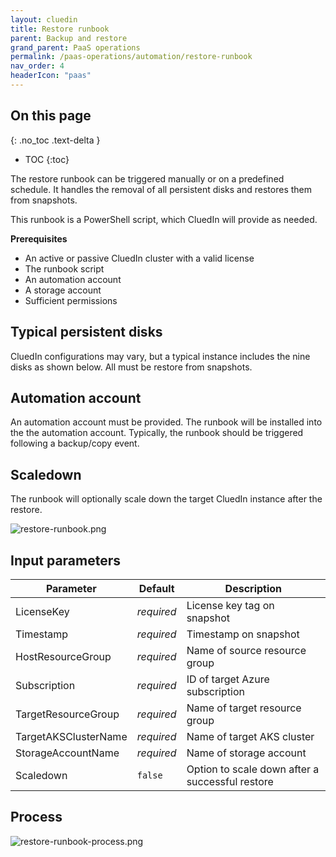 ```yaml
---
layout: cluedin
title: Restore runbook
parent: Backup and restore
grand_parent: PaaS operations
permalink: /paas-operations/automation/restore-runbook
nav_order: 4
headerIcon: "paas"
---
```

## On this page
{: .no_toc .text-delta }
- TOC
{:toc}

The restore runbook can be triggered manually or on a predefined schedule. It handles the removal of all persistent disks and restores them from snapshots.

This runbook is a PowerShell script, which CluedIn will provide as needed.

**Prerequisites**

- An active or passive CluedIn cluster with a valid license
- The runbook script
- An automation account
- A storage account
- Sufficient permissions

## Typical persistent disks

CluedIn configurations may vary, but a typical instance includes the nine disks as shown below. All must be restore from snapshots.

## Automation account

An automation account must be provided. The runbook will be installed into the the automation account. Typically, the runbook should be triggered following a backup/copy event.

## Scaledown

The runbook will optionally scale down the target CluedIn instance after the restore.

![restore-runbook.png](../../assets/images/paas-operations/restore-runbook.png)

## Input parameters

| Parameter | Default | Description |
|--|--|--|
| LicenseKey | _required_ | License key tag on snapshot |
| Timestamp | _required_ | Timestamp on snapshot |
| HostResourceGroup | _required_ | Name of source resource group |
| Subscription | _required_ | ID of target Azure subscription |
| TargetResourceGroup | _required_ | Name of target resource group |
| TargetAKSClusterName | _required_ | Name of target AKS cluster |
| StorageAccountName | _required_ | Name of storage account |
| Scaledown | `false` | Option to scale down after a successful restore |

## Process

![restore-runbook-process.png](../../assets/images/paas-operations/restore-runbook-process.png)